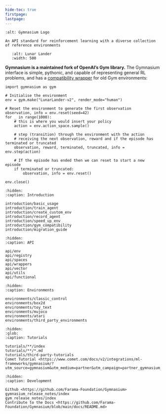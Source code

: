 ```yaml
---
hide-toc: true
firstpage:
lastpage:
---
```


```{project-logo} _static/img/gymnasium-text.png
:alt: Gymnasium Logo
```

```{project-heading}
An API standard for reinforcement learning with a diverse collection of reference environments
```

```{figure} _static/videos/box2d/lunar_lander.gif
   :alt: Lunar Lander
   :width: 500
```

**Gymnasium is a maintained fork of OpenAI’s Gym library.** The Gymnasium interface is simple, pythonic, and capable of representing general RL problems, and has a [compatibility wrapper](introduction/gym_compatibility) for old Gym environments:

```{code-block} python
import gymnasium as gym

# Initialise the environment
env = gym.make("LunarLander-v2", render_mode="human")

# Reset the environment to generate the first observation
observation, info = env.reset(seed=42)
for _ in range(1000):
    # this is where you would insert your policy
    action = env.action_space.sample()

    # step (transition) through the environment with the action
    # receiving the next observation, reward and if the episode has terminated or truncated
    observation, reward, terminated, truncated, info = env.step(action)

    # If the episode has ended then we can reset to start a new episode
    if terminated or truncated:
        observation, info = env.reset()

env.close()
```

```{toctree}
:hidden:
:caption: Introduction

introduction/basic_usage
introduction/train_agent
introduction/create_custom_env
introduction/record_agent
introduction/speed_up_env
introduction/gym_compatibility
introduction/migration_guide
```

```{toctree}
:hidden:
:caption: API

api/env
api/registry
api/spaces
api/wrappers
api/vector
api/utils
api/functional
```

```{toctree}
:hidden:
:caption: Environments

environments/classic_control
environments/box2d
environments/toy_text
environments/mujoco
environments/atari
environments/third_party_environments
```

```{toctree}
:hidden:
:glob:
:caption: Tutorials

tutorials/**/index
tutorials/**/*.md
tutorials/third-party-tutorials
Comet Tutorial <https://www.comet.com/docs/v2/integrations/ml-frameworks/gymnasium/?utm_source=gymnasium&utm_medium=partner&utm_campaign=partner_gymnasium_2023&utm_content=docs_gymnasium>
```

```{toctree}
:hidden:
:caption: Development

Github <https://github.com/Farama-Foundation/Gymnasium>
gymnasium_release_notes/index
gym_release_notes/index
Contribute to the Docs <https://github.com/Farama-Foundation/Gymnasium/blob/main/docs/README.md>
```
